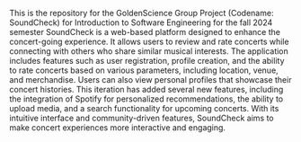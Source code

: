 This is the repository for the GoldenScience Group Project (Codename: SoundCheck) for Introduction to Software Engineering for the fall 2024 semester
 SoundCheck is a web-based platform designed to enhance the concert-going experience.
 It allows users to review and rate concerts while connecting with others who share similar musical interests.
 The application includes features such as user registration, profile creation, and the ability to rate concerts based on various parameters, including location, venue, and merchandise. 
 Users can also view personal profiles that showcase their concert histories. 
 This iteration has added several new features, including the integration of Spotify for personalized recommendations, the ability to upload media, and a search functionality for upcoming concerts.
 With its intuitive interface and community-driven features, SoundCheck aims to make concert experiences more interactive and engaging.  
